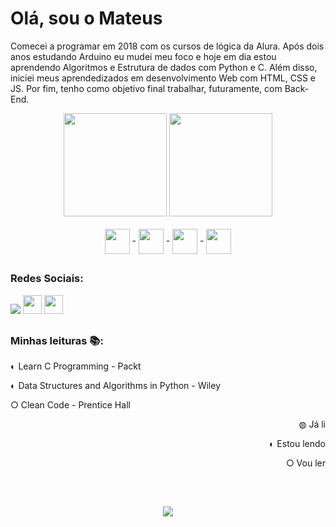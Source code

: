 
##

<div>
<h1>Olá, sou o Mateus</h1>
<p>Comecei a programar em 2018 com os cursos de lógica da Alura. Após dois anos estudando Arduino eu mudei meu foco e hoje em dia estou aprendendo Algoritmos e Estrutura de dados com Python e C. Além disso, iniciei meus aprendedizados em desenvolvimento Web com HTML, CSS e JS. Por fim, tenho como objetivo final trabalhar, futuramente, com Back-End.</p>
</div>

<div align="center">
  <img height='165' src="https://github-readme-stats.vercel.app/api?username=MateusVrs&theme=dark&count_private=true&show_icons=true">
  <img height='165' src="https://github-readme-stats.vercel.app/api/top-langs/?username=MateusVrs&layout=compact&theme=dark&count_private=true">
</div>
  
<div style="display: inline_block" align="center"><br>
  <img align="center" height="40" width="40" src="https://cdn.jsdelivr.net/gh/devicons/devicon/icons/python/python-original.svg"> -
  <img align="center" height="40" width="40" src="https://cdn.jsdelivr.net/gh/devicons/devicon/icons/c/c-original.svg"> -
  <img align="center" height="40" width="40" src="https://cdn.jsdelivr.net/gh/devicons/devicon/icons/html5/html5-original.svg"> -
  <img align="center" height="40" width="40" src="https://cdn.jsdelivr.net/gh/devicons/devicon/icons/css3/css3-original.svg">
</div>
 
 ##
  
### Redes Sociais:
  
<div> 
  <a href="https://instagram.com/mateusvrs"> <img src="https://img.shields.io/badge/Instagram-E4405F?style=for-the-badge&logo=instagram&logoColor=white"></a> 
  <a href = "mailto:matucavieira@gmail.com"> <img height='30' src="https://img.shields.io/badge/-Gmail-%23333?style=for-the-badge&logo=gmail&logoColor=white"></a>
  <a href="https://www.linkedin.com/in/mateusvrs/"> <img height='30'src="https://img.shields.io/badge/-LinkedIn-%230077B5?style=for-the-badge&logo=linkedin&logoColor=white"></a> 
</div>
  
##
  
### Minhas leituras 📚:
  
<div>
  <p>◐ Learn C Programming - Packt</p>
  <p>◐ Data Structures and Algorithms in Python - Wiley</p>
  <p>○ Clean Code - Prentice Hall</p>
  <p align='right'>◍ Já li</p>
  <p align='right'>◐ Estou lendo</p>
  <p align='right'>○ Vou ler</p>
</div>
  
##
  
<div>
<br>
<a href="https://spotify-github-profile.vercel.app/api/view?uid=usfeb7knz9sp96r7uszwgkeiw&redirect=true"><p align='center'><img src='https://spotify-github-profile.vercel.app/api/view?uid=usfeb7knz9sp96r7uszwgkeiw&cover_image=true&theme=default'><p></a>
<div>
  
##
